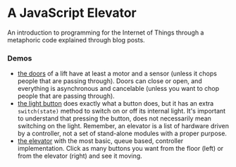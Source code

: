 A JavaScript Elevator
=====================

An introduction to programming for the Internet of Things through a metaphoric code explained through blog posts.

### Demos

  * [the doors](https://webreflection.github.io/elevator/the-doors/) of a lift have at least a motor and a sensor (unless it chops people that are passing through). Doors can close or open, and everything is asynchronous and cancelable (unless you want to chop people that are passing through).
  * [the light button](https://webreflection.github.io/elevator/the-light-button/) does exactly what a button does, but it has an extra `switch(state)` method to switch on or off its internal light. It's important to understand that pressing the button, does not necessarily mean switching on the light. Remember, an elevator is a list of hardware driven by a controller, not a set of stand-alone modules with a proper purpose.
  * [the elevator](https://webreflection.github.io/elevator/the-elevator/) with the most basic, queue based, controller implementation. Click as many buttons you want from the floor (left) or from the elevator (right) and see it moving.
